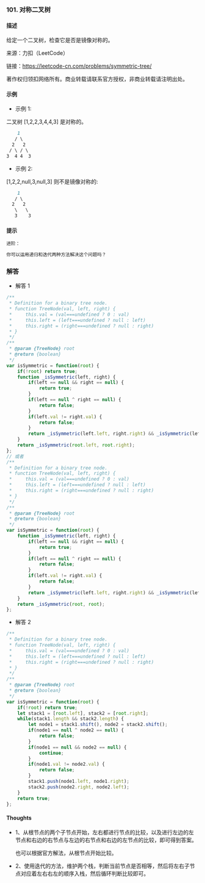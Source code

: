 ### 101. 对称二叉树

#### 描述

给定一个二叉树，检查它是否是镜像对称的。

来源：力扣（LeetCode）

链接：https://leetcode-cn.com/problems/symmetric-tree/

著作权归领扣网络所有。商业转载请联系官方授权，非商业转载请注明出处。

#### 示例

+ 示例 1:

二叉树 [1,2,2,3,4,4,3] 是对称的。
```md
    1
   / \
  2   2
 / \ / \
3  4 4  3
```
+ 示例 2:

[1,2,2,null,3,null,3] 则不是镜像对称的:
```md
    1
   / \
  2   2
   \   \
   3    3
```


#### 提示
```md
进阶：

你可以运用递归和迭代两种方法解决这个问题吗？
```

### 解答

+ 解答 1
```js
/**
 * Definition for a binary tree node.
 * function TreeNode(val, left, right) {
 *     this.val = (val===undefined ? 0 : val)
 *     this.left = (left===undefined ? null : left)
 *     this.right = (right===undefined ? null : right)
 * }
 */
/**
 * @param {TreeNode} root
 * @return {boolean}
 */
var isSymmetric = function(root) {
    if(!root) return true;
    function _isSymmetric(left, right) {
        if(left == null && right == null) {
            return true;
        }
        if(left == null ^ right == null) {
            return false;
        }
        if(left.val != right.val) {
            return false;
        }
        return _isSymmetric(left.left, right.right) && _isSymmetric(left.right, right.left);
    }
    return _isSymmetric(root.left, root.right);
};
// 或者
/**
 * Definition for a binary tree node.
 * function TreeNode(val, left, right) {
 *     this.val = (val===undefined ? 0 : val)
 *     this.left = (left===undefined ? null : left)
 *     this.right = (right===undefined ? null : right)
 * }
 */
/**
 * @param {TreeNode} root
 * @return {boolean}
 */
var isSymmetric = function(root) {
    function _isSymmetric(left, right) {
        if(left == null && right == null) {
            return true;
        }
        if(left == null ^ right == null) {
            return false;
        }
        if(left.val != right.val) {
            return false;
        }
        return _isSymmetric(left.left, right.right) && _isSymmetric(left.right, right.left);
    }
    return _isSymmetric(root, root);
};
```

+ 解答 2
```js
/**
 * Definition for a binary tree node.
 * function TreeNode(val, left, right) {
 *     this.val = (val===undefined ? 0 : val)
 *     this.left = (left===undefined ? null : left)
 *     this.right = (right===undefined ? null : right)
 * }
 */
/**
 * @param {TreeNode} root
 * @return {boolean}
 */
var isSymmetric = function(root) {
    if(!root) return true;
    let stack1 = [root.left], stack2 = [root.right];
    while(stack1.length && stack2.length) {
        let node1 = stack1.shift(), node2 = stack2.shift();
        if(node1 == null ^ node2 == null) {
            return false;
        }
        if(node1 == null && node2 == null) {
            continue;
        }
        if(node1.val != node2.val) {
            return false;
        }
        stack1.push(node1.left, node1.right);
        stack2.push(node2.right, node2.left);
    }
    return true;
};
```


#### Thoughts

+ 1、从根节点的两个子节点开始，左右都进行节点的比较，以及进行左边的左节点和右边的右节点与左边的右节点和右边的左节点的比较，即可得到答案。

  也可以根据官方解法，从根节点开始比较。

+ 2、使用迭代的方法，维护两个栈，判断当前节点是否相等，然后将左右子节点对应着左右右左的顺序入栈，然后循环判断比较即可。